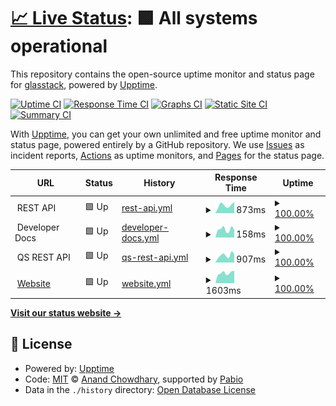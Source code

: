 # [📈 Live Status](https://status.gsi-portal.de): <!--live status--> **🟩 All systems operational**

This repository contains the open-source uptime monitor and status page for [glasstack](https://status.gsi-portal.de), powered by [Upptime](https://github.com/upptime/upptime).

[![Uptime CI](https://github.com/glasstack/gsi-status/workflows/Uptime%20CI/badge.svg)](https://github.com/glasstack/gsi-status/actions?query=workflow%3A%22Uptime+CI%22)
[![Response Time CI](https://github.com/glasstack/gsi-status/workflows/Response%20Time%20CI/badge.svg)](https://github.com/glasstack/gsi-status/actions?query=workflow%3A%22Response+Time+CI%22)
[![Graphs CI](https://github.com/glasstack/gsi-status/workflows/Graphs%20CI/badge.svg)](https://github.com/glasstack/gsi-status/actions?query=workflow%3A%22Graphs+CI%22)
[![Static Site CI](https://github.com/glasstack/gsi-status/workflows/Static%20Site%20CI/badge.svg)](https://github.com/glasstack/gsi-status/actions?query=workflow%3A%22Static+Site+CI%22)
[![Summary CI](https://github.com/glasstack/gsi-status/workflows/Summary%20CI/badge.svg)](https://github.com/glasstack/gsi-status/actions?query=workflow%3A%22Summary+CI%22)

With [Upptime](https://upptime.js.org), you can get your own unlimited and free uptime monitor and status page, powered entirely by a GitHub repository. We use [Issues](https://github.com/glasstack/gsi-status/issues) as incident reports, [Actions](https://github.com/glasstack/gsi-status/actions) as uptime monitors, and [Pages](https://status.gsi-portal.de) for the status page.

<!--start: status pages-->
<!-- This summary is generated by Upptime (https://github.com/upptime/upptime) -->
<!-- Do not edit this manually, your changes will be overwritten -->
<!-- prettier-ignore -->
| URL | Status | History | Response Time | Uptime |
| --- | ------ | ------- | ------------- | ------ |
| <img alt="" src="https://icons.duckduckgo.com/ip3/$api_url.ico" height="13"> REST API | 🟩 Up | [rest-api.yml](https://github.com/GlasStrack/gsi-status/commits/HEAD/history/rest-api.yml) | <details><summary><img alt="Response time graph" src="./graphs/rest-api/response-time-week.png" height="20"> 873ms</summary><br><a href="https://status.gsi-portal.de/history/rest-api"><img alt="Response time 858" src="https://img.shields.io/endpoint?url=https%3A%2F%2Fraw.githubusercontent.com%2FGlasStrack%2Fgsi-status%2FHEAD%2Fapi%2Frest-api%2Fresponse-time.json"></a><br><a href="https://status.gsi-portal.de/history/rest-api"><img alt="24-hour response time 1213" src="https://img.shields.io/endpoint?url=https%3A%2F%2Fraw.githubusercontent.com%2FGlasStrack%2Fgsi-status%2FHEAD%2Fapi%2Frest-api%2Fresponse-time-day.json"></a><br><a href="https://status.gsi-portal.de/history/rest-api"><img alt="7-day response time 873" src="https://img.shields.io/endpoint?url=https%3A%2F%2Fraw.githubusercontent.com%2FGlasStrack%2Fgsi-status%2FHEAD%2Fapi%2Frest-api%2Fresponse-time-week.json"></a><br><a href="https://status.gsi-portal.de/history/rest-api"><img alt="30-day response time 973" src="https://img.shields.io/endpoint?url=https%3A%2F%2Fraw.githubusercontent.com%2FGlasStrack%2Fgsi-status%2FHEAD%2Fapi%2Frest-api%2Fresponse-time-month.json"></a><br><a href="https://status.gsi-portal.de/history/rest-api"><img alt="1-year response time 858" src="https://img.shields.io/endpoint?url=https%3A%2F%2Fraw.githubusercontent.com%2FGlasStrack%2Fgsi-status%2FHEAD%2Fapi%2Frest-api%2Fresponse-time-year.json"></a></details> | <details><summary><a href="https://status.gsi-portal.de/history/rest-api">100.00%</a></summary><a href="https://status.gsi-portal.de/history/rest-api"><img alt="All-time uptime 99.97%" src="https://img.shields.io/endpoint?url=https%3A%2F%2Fraw.githubusercontent.com%2FGlasStrack%2Fgsi-status%2FHEAD%2Fapi%2Frest-api%2Fuptime.json"></a><br><a href="https://status.gsi-portal.de/history/rest-api"><img alt="24-hour uptime 100.00%" src="https://img.shields.io/endpoint?url=https%3A%2F%2Fraw.githubusercontent.com%2FGlasStrack%2Fgsi-status%2FHEAD%2Fapi%2Frest-api%2Fuptime-day.json"></a><br><a href="https://status.gsi-portal.de/history/rest-api"><img alt="7-day uptime 100.00%" src="https://img.shields.io/endpoint?url=https%3A%2F%2Fraw.githubusercontent.com%2FGlasStrack%2Fgsi-status%2FHEAD%2Fapi%2Frest-api%2Fuptime-week.json"></a><br><a href="https://status.gsi-portal.de/history/rest-api"><img alt="30-day uptime 100.00%" src="https://img.shields.io/endpoint?url=https%3A%2F%2Fraw.githubusercontent.com%2FGlasStrack%2Fgsi-status%2FHEAD%2Fapi%2Frest-api%2Fuptime-month.json"></a><br><a href="https://status.gsi-portal.de/history/rest-api"><img alt="1-year uptime 99.97%" src="https://img.shields.io/endpoint?url=https%3A%2F%2Fraw.githubusercontent.com%2FGlasStrack%2Fgsi-status%2FHEAD%2Fapi%2Frest-api%2Fuptime-year.json"></a></details>
| <img alt="" src="https://icons.duckduckgo.com/ip3/$api_url.ico" height="13"> Developer Docs | 🟩 Up | [developer-docs.yml](https://github.com/GlasStrack/gsi-status/commits/HEAD/history/developer-docs.yml) | <details><summary><img alt="Response time graph" src="./graphs/developer-docs/response-time-week.png" height="20"> 158ms</summary><br><a href="https://status.gsi-portal.de/history/developer-docs"><img alt="Response time 142" src="https://img.shields.io/endpoint?url=https%3A%2F%2Fraw.githubusercontent.com%2FGlasStrack%2Fgsi-status%2FHEAD%2Fapi%2Fdeveloper-docs%2Fresponse-time.json"></a><br><a href="https://status.gsi-portal.de/history/developer-docs"><img alt="24-hour response time 148" src="https://img.shields.io/endpoint?url=https%3A%2F%2Fraw.githubusercontent.com%2FGlasStrack%2Fgsi-status%2FHEAD%2Fapi%2Fdeveloper-docs%2Fresponse-time-day.json"></a><br><a href="https://status.gsi-portal.de/history/developer-docs"><img alt="7-day response time 158" src="https://img.shields.io/endpoint?url=https%3A%2F%2Fraw.githubusercontent.com%2FGlasStrack%2Fgsi-status%2FHEAD%2Fapi%2Fdeveloper-docs%2Fresponse-time-week.json"></a><br><a href="https://status.gsi-portal.de/history/developer-docs"><img alt="30-day response time 148" src="https://img.shields.io/endpoint?url=https%3A%2F%2Fraw.githubusercontent.com%2FGlasStrack%2Fgsi-status%2FHEAD%2Fapi%2Fdeveloper-docs%2Fresponse-time-month.json"></a><br><a href="https://status.gsi-portal.de/history/developer-docs"><img alt="1-year response time 142" src="https://img.shields.io/endpoint?url=https%3A%2F%2Fraw.githubusercontent.com%2FGlasStrack%2Fgsi-status%2FHEAD%2Fapi%2Fdeveloper-docs%2Fresponse-time-year.json"></a></details> | <details><summary><a href="https://status.gsi-portal.de/history/developer-docs">100.00%</a></summary><a href="https://status.gsi-portal.de/history/developer-docs"><img alt="All-time uptime 99.97%" src="https://img.shields.io/endpoint?url=https%3A%2F%2Fraw.githubusercontent.com%2FGlasStrack%2Fgsi-status%2FHEAD%2Fapi%2Fdeveloper-docs%2Fuptime.json"></a><br><a href="https://status.gsi-portal.de/history/developer-docs"><img alt="24-hour uptime 100.00%" src="https://img.shields.io/endpoint?url=https%3A%2F%2Fraw.githubusercontent.com%2FGlasStrack%2Fgsi-status%2FHEAD%2Fapi%2Fdeveloper-docs%2Fuptime-day.json"></a><br><a href="https://status.gsi-portal.de/history/developer-docs"><img alt="7-day uptime 100.00%" src="https://img.shields.io/endpoint?url=https%3A%2F%2Fraw.githubusercontent.com%2FGlasStrack%2Fgsi-status%2FHEAD%2Fapi%2Fdeveloper-docs%2Fuptime-week.json"></a><br><a href="https://status.gsi-portal.de/history/developer-docs"><img alt="30-day uptime 100.00%" src="https://img.shields.io/endpoint?url=https%3A%2F%2Fraw.githubusercontent.com%2FGlasStrack%2Fgsi-status%2FHEAD%2Fapi%2Fdeveloper-docs%2Fuptime-month.json"></a><br><a href="https://status.gsi-portal.de/history/developer-docs"><img alt="1-year uptime 99.97%" src="https://img.shields.io/endpoint?url=https%3A%2F%2Fraw.githubusercontent.com%2FGlasStrack%2Fgsi-status%2FHEAD%2Fapi%2Fdeveloper-docs%2Fuptime-year.json"></a></details>
| <img alt="" src="https://icons.duckduckgo.com/ip3/qs.$api_url.ico" height="13"> QS REST API | 🟩 Up | [qs-rest-api.yml](https://github.com/GlasStrack/gsi-status/commits/HEAD/history/qs-rest-api.yml) | <details><summary><img alt="Response time graph" src="./graphs/qs-rest-api/response-time-week.png" height="20"> 907ms</summary><br><a href="https://status.gsi-portal.de/history/qs-rest-api"><img alt="Response time 849" src="https://img.shields.io/endpoint?url=https%3A%2F%2Fraw.githubusercontent.com%2FGlasStrack%2Fgsi-status%2FHEAD%2Fapi%2Fqs-rest-api%2Fresponse-time.json"></a><br><a href="https://status.gsi-portal.de/history/qs-rest-api"><img alt="24-hour response time 1058" src="https://img.shields.io/endpoint?url=https%3A%2F%2Fraw.githubusercontent.com%2FGlasStrack%2Fgsi-status%2FHEAD%2Fapi%2Fqs-rest-api%2Fresponse-time-day.json"></a><br><a href="https://status.gsi-portal.de/history/qs-rest-api"><img alt="7-day response time 907" src="https://img.shields.io/endpoint?url=https%3A%2F%2Fraw.githubusercontent.com%2FGlasStrack%2Fgsi-status%2FHEAD%2Fapi%2Fqs-rest-api%2Fresponse-time-week.json"></a><br><a href="https://status.gsi-portal.de/history/qs-rest-api"><img alt="30-day response time 815" src="https://img.shields.io/endpoint?url=https%3A%2F%2Fraw.githubusercontent.com%2FGlasStrack%2Fgsi-status%2FHEAD%2Fapi%2Fqs-rest-api%2Fresponse-time-month.json"></a><br><a href="https://status.gsi-portal.de/history/qs-rest-api"><img alt="1-year response time 849" src="https://img.shields.io/endpoint?url=https%3A%2F%2Fraw.githubusercontent.com%2FGlasStrack%2Fgsi-status%2FHEAD%2Fapi%2Fqs-rest-api%2Fresponse-time-year.json"></a></details> | <details><summary><a href="https://status.gsi-portal.de/history/qs-rest-api">100.00%</a></summary><a href="https://status.gsi-portal.de/history/qs-rest-api"><img alt="All-time uptime 99.97%" src="https://img.shields.io/endpoint?url=https%3A%2F%2Fraw.githubusercontent.com%2FGlasStrack%2Fgsi-status%2FHEAD%2Fapi%2Fqs-rest-api%2Fuptime.json"></a><br><a href="https://status.gsi-portal.de/history/qs-rest-api"><img alt="24-hour uptime 100.00%" src="https://img.shields.io/endpoint?url=https%3A%2F%2Fraw.githubusercontent.com%2FGlasStrack%2Fgsi-status%2FHEAD%2Fapi%2Fqs-rest-api%2Fuptime-day.json"></a><br><a href="https://status.gsi-portal.de/history/qs-rest-api"><img alt="7-day uptime 100.00%" src="https://img.shields.io/endpoint?url=https%3A%2F%2Fraw.githubusercontent.com%2FGlasStrack%2Fgsi-status%2FHEAD%2Fapi%2Fqs-rest-api%2Fuptime-week.json"></a><br><a href="https://status.gsi-portal.de/history/qs-rest-api"><img alt="30-day uptime 100.00%" src="https://img.shields.io/endpoint?url=https%3A%2F%2Fraw.githubusercontent.com%2FGlasStrack%2Fgsi-status%2FHEAD%2Fapi%2Fqs-rest-api%2Fuptime-month.json"></a><br><a href="https://status.gsi-portal.de/history/qs-rest-api"><img alt="1-year uptime 99.97%" src="https://img.shields.io/endpoint?url=https%3A%2F%2Fraw.githubusercontent.com%2FGlasStrack%2Fgsi-status%2FHEAD%2Fapi%2Fqs-rest-api%2Fuptime-year.json"></a></details>
| <img alt="" src="https://icons.duckduckgo.com/ip3/www.glas-strack.de.ico" height="13"> [Website](https://www.glas-strack.de/) | 🟩 Up | [website.yml](https://github.com/GlasStrack/gsi-status/commits/HEAD/history/website.yml) | <details><summary><img alt="Response time graph" src="./graphs/website/response-time-week.png" height="20"> 1603ms</summary><br><a href="https://status.gsi-portal.de/history/website"><img alt="Response time 1840" src="https://img.shields.io/endpoint?url=https%3A%2F%2Fraw.githubusercontent.com%2FGlasStrack%2Fgsi-status%2FHEAD%2Fapi%2Fwebsite%2Fresponse-time.json"></a><br><a href="https://status.gsi-portal.de/history/website"><img alt="24-hour response time 1951" src="https://img.shields.io/endpoint?url=https%3A%2F%2Fraw.githubusercontent.com%2FGlasStrack%2Fgsi-status%2FHEAD%2Fapi%2Fwebsite%2Fresponse-time-day.json"></a><br><a href="https://status.gsi-portal.de/history/website"><img alt="7-day response time 1603" src="https://img.shields.io/endpoint?url=https%3A%2F%2Fraw.githubusercontent.com%2FGlasStrack%2Fgsi-status%2FHEAD%2Fapi%2Fwebsite%2Fresponse-time-week.json"></a><br><a href="https://status.gsi-portal.de/history/website"><img alt="30-day response time 1574" src="https://img.shields.io/endpoint?url=https%3A%2F%2Fraw.githubusercontent.com%2FGlasStrack%2Fgsi-status%2FHEAD%2Fapi%2Fwebsite%2Fresponse-time-month.json"></a><br><a href="https://status.gsi-portal.de/history/website"><img alt="1-year response time 1840" src="https://img.shields.io/endpoint?url=https%3A%2F%2Fraw.githubusercontent.com%2FGlasStrack%2Fgsi-status%2FHEAD%2Fapi%2Fwebsite%2Fresponse-time-year.json"></a></details> | <details><summary><a href="https://status.gsi-portal.de/history/website">100.00%</a></summary><a href="https://status.gsi-portal.de/history/website"><img alt="All-time uptime 98.57%" src="https://img.shields.io/endpoint?url=https%3A%2F%2Fraw.githubusercontent.com%2FGlasStrack%2Fgsi-status%2FHEAD%2Fapi%2Fwebsite%2Fuptime.json"></a><br><a href="https://status.gsi-portal.de/history/website"><img alt="24-hour uptime 100.00%" src="https://img.shields.io/endpoint?url=https%3A%2F%2Fraw.githubusercontent.com%2FGlasStrack%2Fgsi-status%2FHEAD%2Fapi%2Fwebsite%2Fuptime-day.json"></a><br><a href="https://status.gsi-portal.de/history/website"><img alt="7-day uptime 100.00%" src="https://img.shields.io/endpoint?url=https%3A%2F%2Fraw.githubusercontent.com%2FGlasStrack%2Fgsi-status%2FHEAD%2Fapi%2Fwebsite%2Fuptime-week.json"></a><br><a href="https://status.gsi-portal.de/history/website"><img alt="30-day uptime 100.00%" src="https://img.shields.io/endpoint?url=https%3A%2F%2Fraw.githubusercontent.com%2FGlasStrack%2Fgsi-status%2FHEAD%2Fapi%2Fwebsite%2Fuptime-month.json"></a><br><a href="https://status.gsi-portal.de/history/website"><img alt="1-year uptime 98.57%" src="https://img.shields.io/endpoint?url=https%3A%2F%2Fraw.githubusercontent.com%2FGlasStrack%2Fgsi-status%2FHEAD%2Fapi%2Fwebsite%2Fuptime-year.json"></a></details>

<!--end: status pages-->

[**Visit our status website →**](https://status.gsi-portal.de)

## 📄 License

- Powered by: [Upptime](https://github.com/upptime/upptime)
- Code: [MIT](./LICENSE) © [Anand Chowdhary](https://anandchowdhary.com), supported by [Pabio](https://pabio.com)
- Data in the `./history` directory: [Open Database License](https://opendatacommons.org/licenses/odbl/1-0/)
